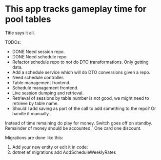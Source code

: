 # This app tracks gameplay time for pool tables

Title says it all.

TODOs:

* DONE Need session repo.
* DONE Need schedule repo.
* Refactor schedule repo to not do DTO transformations. Only getting data. 
* Add a schedule service which will do DTO conversions given a repo.
* Need schedule controller. 
* Table management frontend.
* Schedule management frontend.
* Live session dumping and retrieval.
* Retrieval of sessions by table number is not good, we might need to retrieve by table name.
* Should I add saving as part of the call to add something to the repo? Or handle it manually.


Instead of time remaining do play for money.
Switch goes off on standby.
Remainder of money should be accounted.`
One card one discount.


Migrations are done like this:
1. Add your new entity or edit it in code:
2. dotnet ef migrations add AddScheduleWeeklyRates


